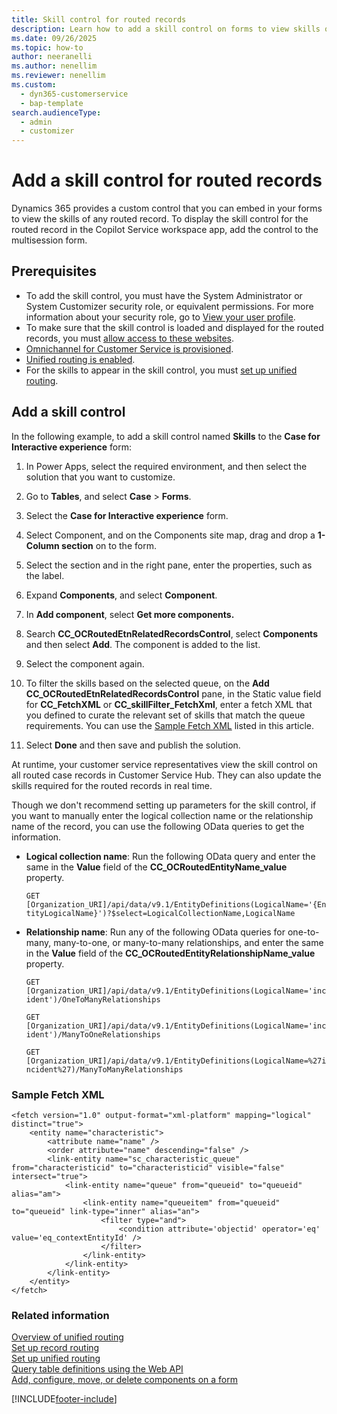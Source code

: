 ```yaml
---
title: Skill control for routed records
description: Learn how to add a skill control on forms to view skills of any record that's routed through unified routing.
ms.date: 09/26/2025
ms.topic: how-to
author: neeranelli
ms.author: nenellim
ms.reviewer: nenellim
ms.custom: 
  - dyn365-customerservice
  - bap-template
search.audienceType:
  - admin
  - customizer
---
```


# Add a skill control for routed records

Dynamics 365 provides a custom control that you can embed in your forms to view the skills of any routed record. To display the skill control for the routed record in the Copilot Service workspace app, add the control to the multisession form.

## Prerequisites

- To add the skill control, you must have the System Administrator or System Customizer security role, or equivalent permissions. For more information about your security role, go to [View your user profile](/power-apps/user/view-your-user-profile).
- To make sure that the skill control is loaded and displayed for the routed records, you must [allow access to these websites](../implement/system-requirements-omnichannel.md#allow-access-to-websites).
- [Omnichannel for Customer Service is provisioned](/dynamics365/contact-center/implement/provision-channels#set-up-channels).
- [Unified routing is enabled](../administer/provision-unified-routing.md).
- For the skills to appear in the skill control, you must [set up unified routing](../administer/set-up-routing-process.md).

## Add a skill control

In the following example, to add a skill control named **Skills** to the **Case for Interactive experience** form:

1. In Power Apps, select the required environment, and then select the solution that you want to customize.
1. Go to **Tables**, and select **Case** > **Forms**.
1. Select the **Case for Interactive experience** form.
1. Select Component, and on the Components site map, drag and drop a **1-Column section** on to the form. 
1. Select the section and in the right pane, enter the properties, such as the label.
1. Expand **Components**, and select **Component**.
1. In **Add component**, select **Get more components.** 
1. Search **CC_OCRoutedEtnRelatedRecordsControl**, select **Components** and then select **Add**. The component is added to the list.
1. Select the component again.
1. To filter the skills based on the selected queue, on the **Add CC_OCRoutedEtnRelatedRecordsControl** pane, in the Static value field for **CC_FetchXML** or **CC_skillFilter_FetchXml**, enter a fetch XML that you defined to curate the relevant set of skills that match the queue requirements. You can use the [Sample Fetch XML](#sample-fetch-xml) listed in this article.

1. Select **Done** and then save and publish the solution.

At runtime, your customer service representatives view the skill control on all routed case records in Customer Service Hub. They can also update the skills required for the routed records in real time. 

Though we don't recommend setting up parameters for the skill control, if you want to manually enter the logical collection name or the relationship name of the record, you can use the following OData queries to get the information.

- **Logical collection name**: Run the following OData query and enter the same in the **Value** field of the **CC_OCRoutedEntityName_value** property.

    `GET [Organization_URI]/api/data/v9.1/EntityDefinitions(LogicalName='{EntityLogicalName}')?$select=LogicalCollectionName,LogicalName`

- **Relationship name**: Run any of the following OData queries for one-to-many, many-to-one, or many-to-many relationships, and enter the same in the **Value** field of the **CC_OCRoutedEntityRelationshipName_value** property.

    `GET [Organization_URI]/api/data/v9.1/EntityDefinitions(LogicalName='incident')/OneToManyRelationships`

    `GET [Organization_URI]/api/data/v9.1/EntityDefinitions(LogicalName='incident')/ManyToOneRelationships`

    `GET [Organization_URI]/api/data/v9.1/EntityDefinitions(LogicalName=%27incident%27)/ManyToManyRelationships`

### Sample Fetch XML

```Fetch XML
<fetch version="1.0" output-format="xml-platform" mapping="logical" distinct="true">
	<entity name="characteristic">
		<attribute name="name" />
		<order attribute="name" descending="false" />
		<link-entity name="sc_characteristic_queue" from="characteristicid" to="characteristicid" visible="false" intersect="true">
			<link-entity name="queue" from="queueid" to="queueid" alias="am">
				<link-entity name="queueitem" from="queueid" to="queueid" link-type="inner" alias="an">
					<filter type="and">
						<condition attribute='objectid' operator='eq' value='eq_contextEntityId' />
					</filter>
				</link-entity>
			</link-entity>
		</link-entity>
	</entity>
</fetch>
```
### Related information

[Overview of unified routing](../administer/overview-unified-routing.md)  
[Set up record routing](../administer/set-up-record-routing.md)  
[Set up unified routing](../administer/set-up-routing-process.md)  
[Query table definitions using the Web API](/powerapps/developer/data-platform/webapi/query-metadata-web-api)  
[Add, configure, move, or delete components on a form](/powerapps/maker/model-driven-apps/add-move-configure-or-delete-components-on-form)  

[!INCLUDE[footer-include](../../includes/footer-banner.md)]
